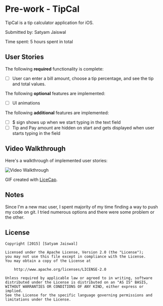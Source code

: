 # Pre-work - TipCal

TipCal is a tip calculator application for iOS.

Submitted by: Satyam Jaiswal

Time spent: 5 hours spent in total

## User Stories

The following **required** functionality is complete:
* [ ] User can enter a bill amount, choose a tip percentage, and see the tip and total values.

The following **optional** features are implemented:
* [ ] UI animations

The following **additional** features are implemented:

- [ ] $ sign shows up when we start typing in the text field
- [ ] Tip and Pay amount are hidden on start and gets displayed when user starts typing in the field

## Video Walkthrough 

Here's a walkthrough of implemented user stories:

<img src='https://imgur.com/kvHJRZb' title='Video Walkthrough' width='' alt='Video Walkthrough' />

GIF created with [LiceCap](http://www.cockos.com/licecap/).

## Notes

Since I'm a new mac user, I spent majority of my time finding a way to push my code on git. I tried numerous options and there were some problem or the other.

## License

    Copyright [2015] [Satyam Jaiswal]

    Licensed under the Apache License, Version 2.0 (the "License");
    you may not use this file except in compliance with the License.
    You may obtain a copy of the License at

        http://www.apache.org/licenses/LICENSE-2.0

    Unless required by applicable law or agreed to in writing, software
    distributed under the License is distributed on an "AS IS" BASIS,
    WITHOUT WARRANTIES OR CONDITIONS OF ANY KIND, either express or implied.
    See the License for the specific language governing permissions and
    limitations under the License.